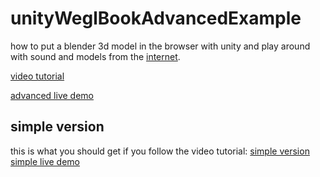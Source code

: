 # unityWeglBookAdvancedExample
how to put a blender 3d model in the browser with unity
and play around with sound and models from the [internet](https://www.turbosquid.com/Search/3D-Models/free/blend "it's free!").

[video tutorial](https://www.uploadedyet.com "Click")

[advanced live demo](https://webgl-unity-book-advanced.surge.sh/ "Click")

## simple version
this is what you should get if you follow the video tutorial:
[simple version](https://github.com/themancalledjakob/unityWebGlBookExample "Click")
[simple live demo](https://webgl-unity-book.surge.sh/ "Click")
